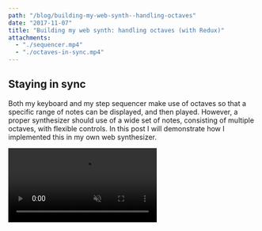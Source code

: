```yaml
---
path: "/blog/building-my-web-synth--handling-octaves"
date: "2017-11-07"
title: "Building my web synth: handling octaves (with Redux)"
attachments:
  - "./sequencer.mp4"
  - "./octaves-in-sync.mp4"
---
```


## Staying in sync

Both my keyboard and my step sequencer make use of octaves so that a specific range of notes can be displayed, and then played.
However, a proper synthesizer should use of a wide set of notes, consisting of multiple octaves, with flexible controls.
In this post I will demonstrate how I implemented this in my own web synthesizer.

<video muted autoplay loop>
  <source src="./sequencer.mp4" type="video/mp4">
  
  Your browser does not support the video tag.
</video>
<br><br>

My synth is build using Redux, and I figured it would be best to handle most of my state management in a seperate reducer for my octaves.
<br>
<br>

## Mapping notes

Generating notes was fairly easy, as every octave has the same format of notes:

```javascript
/* Basic format of notes */
const notes = ['C', 'C#', 'D', 'D#', 'E', 'F', 'F#', 'G', 'G#', 'A', 'A#', 'B'];

/* Great piece of code I keep on reusing,
 * which allows you to instantly create an array based on a number.
 * Props to @getify and @hwk73
 * https://twitter.com/hwk73/status/922009762988003329
 */
const octavesRange = [...5];

/* Maps notes to a octave */
const mapNotesToOctave = octave => notes.map(note => `${note}${octave}`);

/* Using lodash's flattenDeep function because we have a multidimensional array
 */
const allNotes = flattenDeep(
    octavesRange.map(octave => mapNotesToOctave(octave))
);

// Output: ['C0', 'C#0', 'D0' ...]
```

<br>
<br>

## Zooming in

Next, having this long array of notes, I needed to map it to my synth. As I only want to map a certain 'set' of notes, I figured it would
be best to 'zoom in' on a particular location of my array. This would perfectly fit the interface I had in mind, making it possible to switch between octaves, and to move notes from left to right. The amount of notes to be moved doesn't matter, as with this implementation, it's just changing the location of my 'zoom'. With this in mind, I implemented my reducer as follows:

```javascript
const initialState = {
    allNotes,

    // Current zoom position
    currentPos: notes.length * 3
};

const octaveReducer = (state = initialState, action) => {
    /// ...reducer code
};
```

<br>
Now with my reducer and initial state in place, I created a selector to grab a certain 'slice' of notes, based on the current location.
<br><br>

```javascript
// General function to grab a single slice
const getNotesAsSingleOctave = (allNotes, pos, octave) => {
    const requestedLength = octave * notes.length;

    // Slice full notes from position
    const fromPosition = allNotes.slice(pos, allNotes.length);

    // Then slice octave from position
    const slice = fromPosition.slice(0, requestedLength);

    // Push notes to slice when missing
    const missingNotes = requestedLength - slice.length;
    if (missingNotes) {
        // slice.push(allNotes[0]);
        [...missingNotes].forEach(note =>
            // Index of the missing note range is the same as the index in allNotes :)
            slice.push(allNotes[note])
        );
    }

    return slice;
};

/**
 * Selector I pass to my components that implements the function above.
 * Get an amount of octaves from all available notes.
 */
export const getNotesAsOctaves = (state, octave) =>
    getNotesAsSingleOctave(state.allNotes, state.currentPos, octave);
```

<br>

Done! Now, if you're familiar with the <a href="https://github.com/reactjs/react-redux" target="_blank">react-redux</a> package, I now only have to map my selector as state to my components, and a dispatch method to call actions.

```javascript
const mapStateToProps = state => ({
    sequencerNotes: getNotesAsOctaves(state.octave, 1),
    keyboardNotes: getNotesAsOctaves(state.octave, 2),
    currentOctave: getCurrentOctave(state.octave),
    ...state
});

const mapDispatchToProps = dispatch => ({
    // I have 2 actions for my reducers,
    // one to set an octave immediately, like,
    // go to octave 1, or 2
    setOctave(octave) {
        dispatch(setOctave(octave));
    },

    // And another one to just move a few positions
    slideOctave(movement) {
        dispatch(slideOctave(movement));
    }
});
```

<br>

There's only one thing left, how to detect which octave we are in? To do this, with the current data I have, it seemed reasonable to detect what notes appear most in the current selection. For this, I wrote this selector:

```javascript
/**
 * Detect current octave by checking
 * which number appears most in current octave slice
 */
export const getCurrentOctave = (state, previousOctave) => {
    const currentNoteSlice = getNotesAsSingleOctave(
        state.allNotes,
        state.currentPos,
        1
    );

    // Get all occurring octaves by pulling out the numbers
    const allOccurringOctaves = currentNoteSlice.map(
        note => note.match(/\d+/g)[0]
    );

    // Return whatever occurs most using lodash's mode function
    return mode(allOccurringOctaves);
};
```

<br>
<video muted autoplay loop>
  <source src="./octaves-in-sync.mp4" type="video/mp4">
  
  Your browser does not support the video tag.
</video>

<br>
<br>

And that's it, perfectly in sync :)!

